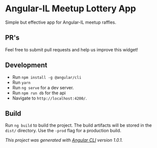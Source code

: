 # Angular-IL Meetup Lottery App
Simple but effective app for Angular-IL meetup raffles.

## PR's
Feel free to submit pull requests and help us improve this widget!
   
## Development
- Run `npm install -g @angular/cli`
- Run `yarn`
- Run `ng serve` for a dev server. 
- Run `npm run db` for the api
- Navigate to `http://localhost:4200/`. 

## Build
Run `ng build` to build the project. 
The build artifacts will be stored in the `dist/` directory. 
Use the `-prod` flag for a production build.

_This project was generated with [Angular CLI](https://github.com/angular/angular-cli) version 1.0.1._

